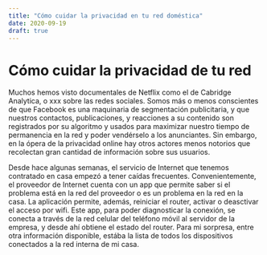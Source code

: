 ```yaml
---
title: "Cómo cuidar la privacidad en tu red doméstica"
date: 2020-09-19
draft: true
---
```


# Cómo cuidar la privacidad de tu red


Muchos hemos visto documentales de Netflix como el de Cabridge Analytica, o xxx sobre las redes sociales. Somos más o menos conscientes de que Facebook es una maquinaria de segmentación publicitaria, y que nuestros contactos, publicaciones, y reacciones a su contenido son registrados por su algoritmo y usados para maximizar nuestro tiempo de permanencia en la red y poder vendérselo a los anunciantes. Sin embargo, en la ópera de la privacidad online hay otros actores menos notorios que recolectan gran cantidad de información sobre sus usuarios.

Desde hace algunas semanas, el servicio de Internet que tenemos contratado en casa empezó a tener caídas frecuentes. Convenientemente, el proveedor de Internet cuenta con un app que permite saber si el problema está en la red del proveedor o es un problema en la red en la casa. La aplicación permite, además, reiniciar el router, activar o deasctivar el acceso por wifi. Este app, para poder diagnosticar la conexión, se conecta a través de la red celular del teléfono móvil al servidor de la empresa, y desde ahí obtiene el estado del router.  Para mi sorpresa, entre otra información disponible, estába la lista de todos los dispositivos conectados a la red interna de mi casa.
